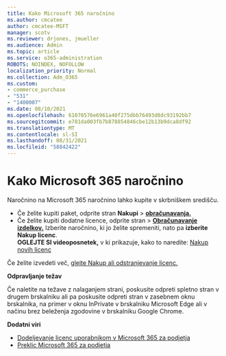 ```yaml
---
title: Kako Microsoft 365 naročnino
ms.author: cmcatee
author: cmcatee-MSFT
manager: scotv
ms.reviewer: drjones, jmueller
ms.audience: Admin
ms.topic: article
ms.service: o365-administration
ROBOTS: NOINDEX, NOFOLLOW
localization_priority: Normal
ms.collection: Adm_O365
ms.custom:
- commerce_purchase
- "531"
- "1400007"
ms.date: 08/10/2021
ms.openlocfilehash: 61070576e6961a40f275dbb76493d8dc93192bb7
ms.sourcegitcommit: e781da003fb7b878854846cbe12b13b9dca8df92
ms.translationtype: MT
ms.contentlocale: sl-SI
ms.lasthandoff: 08/31/2021
ms.locfileid: "58842422"
---
```

# <a name="how-to-make-a-microsoft-365-purchase"></a>Kako Microsoft 365 naročnino

Naročnino na Microsoft 365 naročnino lahko kupite v skrbniškem središču.
  
- Če želite kupiti paket, odprite stran **Nakupi** \> **[obračunavanja.](https://go.microsoft.com/fwlink/p/?linkid=868433)**
- Če želite kupiti dodatne licence, odprite stran  \> **[Obračunavanje izdelkov.](https://go.microsoft.com/fwlink/p/?linkid=842054)** Izberite naročnino, ki jo želite spremeniti, nato pa **izberite Nakup licenc**.\
**OGLEJTE SI videoposnetek,** v ki prikazuje, kako to naredite: [Nakup novih licenc](https://go.microsoft.com/fwlink/p/?linkid=2154857)
  
Če želite izvedeti več, [glejte Nakup ali odstranjevanje licenc.](https://docs.microsoft.com/microsoft-365/commerce/licenses/buy-licenses)

**Odpravljanje težav**

Če naletite na težave z nalaganjem strani, poskusite odpreti spletno stran v drugem brskalniku ali pa poskusite odpreti stran v zasebnem oknu brskalnika, na primer v oknu InPrivate v brskalniku Microsoft Edge ali v načinu brez beleženja zgodovine v brskalniku Google Chrome.

**Dodatni viri**
  
- [Dodeljevanje licenc uporabnikom v Microsoft 365 za podjetja](https://docs.microsoft.com/microsoft-365/admin/add-users/add-users)
- [Preklic Microsoft 365 za podjetja](https://docs.microsoft.com/microsoft-365/commerce/subscriptions/cancel-your-subscription)